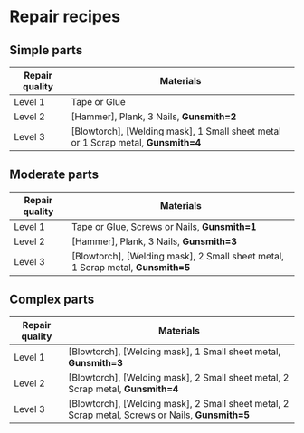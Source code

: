 # Repair recipes

## Simple parts
| Repair quality | Materials
|-|-|
| Level 1 | Tape or Glue
| Level 2 | [Hammer], Plank, 3 Nails, **Gunsmith=2**
| Level 3 | [Blowtorch], [Welding mask], 1 Small sheet metal or 1 Scrap metal, **Gunsmith=4**

## Moderate parts
| Repair quality | Materials
|-|-|
| Level 1 | Tape or Glue, Screws or Nails, **Gunsmith=1**
| Level 2 | [Hammer], Plank, 3 Nails, **Gunsmith=3**
| Level 3 | [Blowtorch], [Welding mask], 2 Small sheet metal, 1 Scrap metal, **Gunsmith=5**

## Complex parts
| Repair quality | Materials
|-|-|
| Level 1 | [Blowtorch], [Welding mask], 1 Small sheet metal, **Gunsmith=3**
| Level 2 | [Blowtorch], [Welding mask], 2 Small sheet metal, 2 Scrap metal, **Gunsmith=4**
| Level 3 | [Blowtorch], [Welding mask], 2 Small sheet metal, 2 Scrap metal, Screws or Nails, **Gunsmith=5**